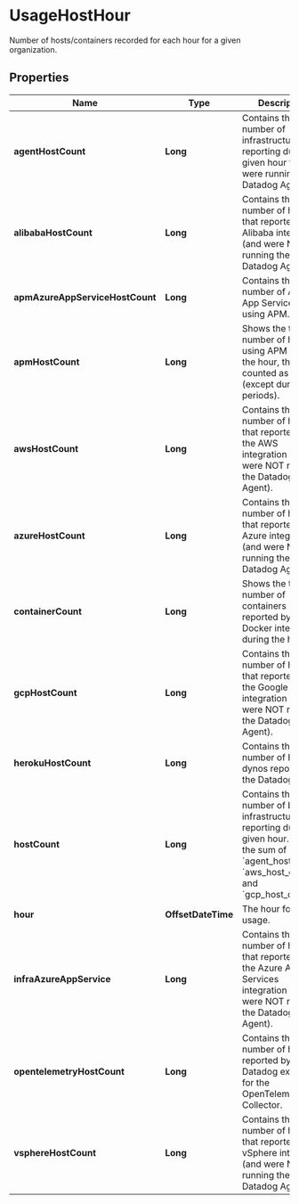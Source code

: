 

# UsageHostHour

Number of hosts/containers recorded for each hour for a given organization.

## Properties

Name | Type | Description | Notes
------------ | ------------- | ------------- | -------------
**agentHostCount** | **Long** | Contains the total number of infrastructure hosts reporting during a given hour that were running the Datadog Agent. |  [optional]
**alibabaHostCount** | **Long** | Contains the total number of hosts that reported via Alibaba integration (and were NOT running the Datadog Agent). |  [optional]
**apmAzureAppServiceHostCount** | **Long** | Contains the total number of Azure App Services hosts using APM. |  [optional]
**apmHostCount** | **Long** | Shows the total number of hosts using APM during the hour, these are counted as billable (except during trial periods). |  [optional]
**awsHostCount** | **Long** | Contains the total number of hosts that reported via the AWS integration (and were NOT running the Datadog Agent). |  [optional]
**azureHostCount** | **Long** | Contains the total number of hosts that reported via Azure integration (and were NOT running the Datadog Agent). |  [optional]
**containerCount** | **Long** | Shows the total number of containers reported by the Docker integration during the hour. |  [optional]
**gcpHostCount** | **Long** | Contains the total number of hosts that reported via the Google Cloud integration (and were NOT running the Datadog Agent). |  [optional]
**herokuHostCount** | **Long** | Contains the total number of Heroku dynos reported by the Datadog Agent. |  [optional]
**hostCount** | **Long** | Contains the total number of billable infrastructure hosts reporting during a given hour. This is the sum of &#x60;agent_host_count&#x60;, &#x60;aws_host_count&#x60;, and &#x60;gcp_host_count&#x60;. |  [optional]
**hour** | **OffsetDateTime** | The hour for the usage. |  [optional]
**infraAzureAppService** | **Long** | Contains the total number of hosts that reported via the Azure App Services integration (and were NOT running the Datadog Agent). |  [optional]
**opentelemetryHostCount** | **Long** | Contains the total number of hosts reported by Datadog exporter for the OpenTelemetry Collector. |  [optional]
**vsphereHostCount** | **Long** | Contains the total number of hosts that reported via vSphere integration (and were NOT running the Datadog Agent). |  [optional]



